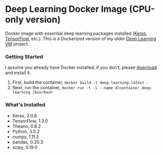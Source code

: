 Deep Learning Docker Image (CPU-only version)
================================
Docker image with essential deep learning packages installed ([Keras](https://keras.io/), [TensorFlow](https://www.tensorflow.org/), etc.).
This is a Dockerized version of my older [Deep Learning VM](https://github.com/nirmalyaghosh/deep-learning-vm) project.

### Getting Started
I assume you already have Docker installed, if you don't, please [download](https://docs.docker.com/engine/installation/) and install it.
1. First, build the container, `docker build -t deep-learning:latest .`
2. Next, run the container, `docker run -t -i --name dlcontainer deep-learning /bin/bash`

### What's Installed
- Keras, 2.0.6
- TensorFlow, 1.3.0
- Theano, 0.8.2
- Python, 3.5.2
- numpy, 1.11.3
- pandas, 0.20.3
- scipy, 0.19.0

